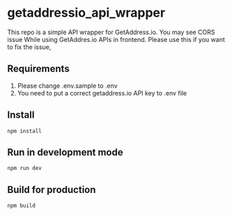 # getaddressio_api_wrapper

This repo is a simple API wrapper for GetAddress.io. You may see CORS issue While using GetAddres.io APIs in frontend.
Please use this if you want to fix the issue, 

## Requirements

1. Please change .env.sample to .env
2. You need to put a correct getaddress.io API key to .env file

## Install

`npm install`

## Run in development mode

`npm run dev`

## Build for production

`npm build`